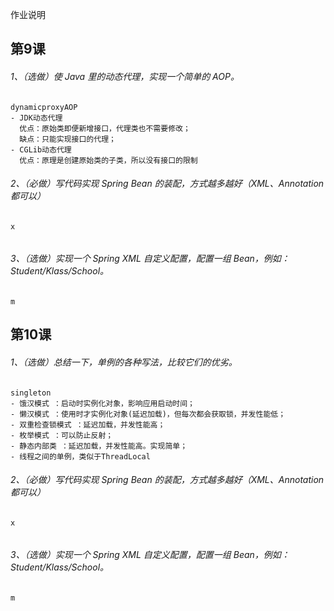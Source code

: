 作业说明

## 第9课
###### 1、（选做）使 Java 里的动态代理，实现一个简单的 AOP。
```
dynamicproxyAOP
- JDK动态代理
  优点：原始类即便新增接口，代理类也不需要修改；
  缺点：只能实现接口的代理；
- CGLib动态代理
  优点：原理是创建原始类的子类，所以没有接口的限制

```

###### 2、（必做）写代码实现 Spring Bean 的装配，方式越多越好（XML、Annotation 都可以）
```
x


```

###### 3、（选做）实现一个 Spring XML 自定义配置，配置一组 Bean，例如：Student/Klass/School。
```
m
```


## 第10课
###### 1、（选做）总结一下，单例的各种写法，比较它们的优劣。
```
singleton
- 饿汉模式 ：启动时实例化对象，影响应用启动时间；
- 懒汉模式 ：使用时才实例化对象(延迟加载)，但每次都会获取锁，并发性能低；
- 双重检查锁模式 ：延迟加载，并发性能高；
- 枚举模式 ：可以防止反射；
- 静态内部类	：延迟加载，并发性能高。实现简单；
- 线程之间的单例，类似于ThreadLocal

```

###### 2、（必做）写代码实现 Spring Bean 的装配，方式越多越好（XML、Annotation 都可以）
```
x


```

###### 3、（选做）实现一个 Spring XML 自定义配置，配置一组 Bean，例如：Student/Klass/School。
```
m
```